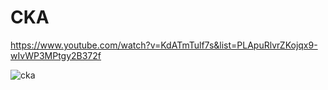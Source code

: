 # CKA

https://www.youtube.com/watch?v=KdATmTulf7s&list=PLApuRlvrZKojqx9-wIvWP3MPtgy2B372f

![cka](https://github.com/PragmaticArchive/CKA/assets/58178752/fe80a939-8b3b-4b11-8ffd-35f431302e32)

